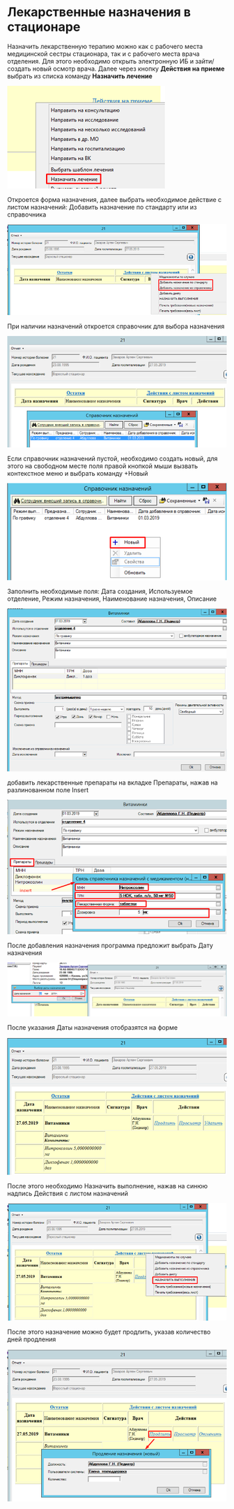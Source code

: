 <!-- TITLE: Стационар.Врачебные назначения -->
<!-- SUBTITLE: Руководство по администрированию модуля "Стационар" -->

# Лекарственные назначения в стационаре

Назначить лекарственную терапию можно как с рабочего места медицинской сестры стационара, так и с рабочего места врача отделения. Для этого необходимо открыть электронную ИБ и зайти/создать новый осмотр врача. Далее через кнопку **Действия на приеме** выбрать из списка команду **Назначить лечение**

![1](/uploads/0-vrach-naznach/1.png "1")

Откроется форма назначения, далее выбрать необходимое действие с листом назначений: Добавить назначение по стандарту или из справочника

![2](/uploads/0-vrach-naznach/2.png "2")

При наличии назначений откроется справочник для выбора назначения
 
 ![3](/uploads/0-vrach-naznach/3.png "3")
 
Если справочник назначений пустой, необходимо создать новый, для этого на свободном месте поля правой кнопкой мыши вызвать  контекстное меню и выбрать команду +Новый

![4](/uploads/0-vrach-naznach/4.png "4")

Заполнить необходимые поля: Дата создания, Используемое отделение, Режим назначения, Наименование назначения, Описание 

![5](/uploads/0-vrach-naznach/5.png "5")

добавить лекарственные препараты на вкладке Препараты, нажав на разлинованном поле Insert

![6](/uploads/0-vrach-naznach/6.png "6")

 После добавления назначения программа предложит выбрать Дату назначения
 
 ![7](/uploads/0-vrach-naznach/7.png "7")
 
После указания Даты назначения отобразятся на форме

![8](/uploads/0-vrach-naznach/8.png "8")

После этого необходимо Назначить выполнение, нажав на синюю надпись Действия с листом назначений
 
 ![9](/uploads/0-vrach-naznach/9.png "9")
 
После этого назначение можно будет продлить, указав количество дней продления

![10](/uploads/0-vrach-naznach/10.png "10")

